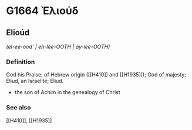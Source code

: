 # G1664 Ἐλιούδ

## Elioúd

_(el-ee-ood' | eh-lee-OOTH | ay-lee-OOTH)_

### Definition

God his Praise; of Hebrew origin ([[H410]] and [[H1935]]); God of majesty; Eliud, an Israelite; Eliud.

- the son of Achim in the genealogy of Christ

### See also

[[H410]], [[H1935]]

